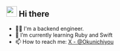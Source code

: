 ## <img src="https://media.giphy.com/media/hvRJCLFzcasrR4ia7z/giphy.gif" width="28"> Hi there

- 🧑‍💻 I'm a backend engineer.
- 🌱 I’m currently learning Ruby and Swift
- 📫 How to reach me: [X - @Okunichiyou](https://x.com/Okunichiyou)
